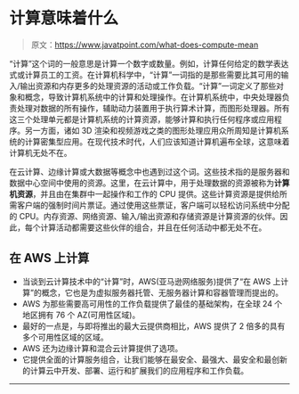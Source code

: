 # 计算意味着什么

> 原文：<https://www.javatpoint.com/what-does-compute-mean>

“计算”这个词的一般意思是计算一个数字或数量。例如，计算任何给定的数学表达式或计算员工的工资。在计算机科学中，“计算”一词指的是那些需要比其可用的输入/输出资源和内存更多的处理资源的活动或工作负载。“计算”一词定义了那些对象和概念，导致计算机系统中的计算和处理操作。在计算机系统中，中央处理器负责处理对数据的所有操作，辅助动力装置用于执行算术计算，而图形处理器。所有这三个处理单元都是计算机系统的计算资源，能够计算和执行任何程序或应用程序。另一方面，诸如 3D 渲染和视频游戏之类的图形处理应用众所周知是计算机系统的计算密集型应用。在现代技术时代，人们应该知道计算机遍布全球，这意味着计算机无处不在。

在云计算、边缘计算或大数据等概念中也遇到过这个词。这些技术指的是服务器和数据中心空间中使用的资源。这里，在云计算中，用于处理数据的资源被称为**计算机资源**，并且由在集群中一起操作和工作的 CPU 提供。这些计算资源是提供给所需客户端的强制时间片票证。通过使用这些票证，客户端可以轻松访问系统中分配的 CPU。内存资源、网络资源、输入/输出资源和存储资源是计算资源的伙伴。因此，每个计算活动都需要这些伙伴的组合，并且在任何活动中都无处不在。

## 在 AWS 上计算

*   当谈到云计算技术中的“计算”时，AWS(亚马逊网络服务)提供了“在 AWS 上计算”的概念，它也是为虚拟服务器托管、无服务器计算和容器管理而提出的。
*   AWS 为那些需要高可用性的工作负载提供了最佳的基础架构，在全球 24 个地区拥有 76 个 AZ(可用性区域)。
*   最好的一点是，与即将推出的最大云提供商相比，AWS 提供了 2 倍多的具有多个可用性区域的区域。
*   AWS 还为边缘计算和混合云计算提供了选项。
*   它提供全面的计算服务组合，让我们能够在最安全、最强大、最安全和最创新的计算云中开发、部署、运行和扩展我们的应用程序和工作负载。

* * *